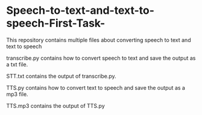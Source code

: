 # Speech-to-text-and-text-to-speech-First-Task-

This repository contains multiple files about converting speech to text and text to speech

transcribe.py contains how to convert speech to text and save the output as a txt file.

STT.txt contains the output of transcribe.py.

TTS.py contains how to convert text to speech and save the output as a mp3 file.

TTS.mp3 contains the output of TTS.py
